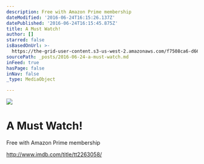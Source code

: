 ```yaml
---
description: Free with Amazon Prime membership
dateModified: '2016-06-24T16:15:26.137Z'
datePublished: '2016-06-24T16:15:45.875Z'
title: A Must Watch!
author: []
starred: false
isBasedOnUrl: >-
  https://the-grid-user-content.s3-us-west-2.amazonaws.com/f7508ca6-d669-40ed-b07e-0cd5a2aad219.jpg
sourcePath: _posts/2016-06-24-a-must-watch.md
inFeed: true
hasPage: false
inNav: false
_type: MediaObject

---
```

![](https://the-grid-user-content.s3-us-west-2.amazonaws.com/f7508ca6-d669-40ed-b07e-0cd5a2aad219.jpg)

# A Must Watch!

Free with Amazon Prime membership

http://www.imdb.com/title/tt2263058/